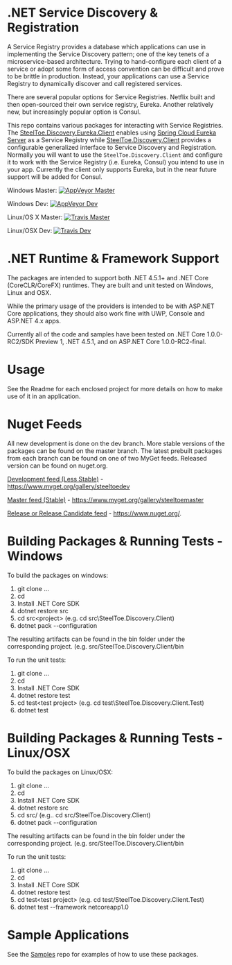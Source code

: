 # .NET Service Discovery & Registration
A Service Registry provides a database which applications can use in implementing the Service Discovery pattern; one of the key tenets of a microservice-based architecture. Trying to hand-configure each client of a service or adopt some form of access convention can be difficult and prove to be brittle in production. Instead, your applications can use a Service Registry to dynamically discover and call registered services.

There are several popular options for Service Registries. Netflix built and then open-sourced their own service registry, Eureka. Another relatively new, but increasingly popular option is Consul. 

This repo contains various packages for interacting with Service Registries.  The [SteelToe.Discovery.Eureka.Client](https://github.com/SteelToeOSS/Discovery/tree/master/src/SteelToe.Discovery.Eureka.Client) enables using [Spring Cloud Eureka Server](http://projects.spring.io/spring-cloud/docs/1.0.3/spring-cloud.html#spring-cloud-eureka-server) as a Service Registry while [SteelToe.Discovery.Client](https://github.com/SteelToeOSS/Discovery/tree/master/src/SteelToe.Discovery.Client) provides a configurable generalized interface to Service Discovery and Registration.  Normally you will want to use the `SteelToe.Discovery.Client` and configure it to work with the Service Registry (i.e. Eureka, Consul) you intend to use in your app. Currently the client only supports Eureka, but in the near future support will be added for Consul.

Windows Master:  [![AppVeyor Master](https://ci.appveyor.com/api/projects/status/j6i5gxxwt21gys01/branch/master?svg=true)](https://ci.appveyor.com/project/steeltoe/discovery/branch/master)

Windows Dev:  [![AppVeyor Dev](https://ci.appveyor.com/api/projects/status/j6i5gxxwt21gys01/branch/dev?svg=true)](https://ci.appveyor.com/project/steeltoe/discovery/branch/dev)

Linux/OS X Master: [![Travis Master](https://travis-ci.org/SteelToeOSS/Discovery.svg?branch=master)](https://travis-ci.org/SteelToeOSS/Discovery)

Linux/OSX Dev: [![Travis Dev](https://travis-ci.org/SteelToeOSS/Discovery.svg?branch=dev)](https://travis-ci.org/SteelToeOSS/Discovery)

# .NET Runtime & Framework Support
The packages are intended to support both .NET 4.5.1+ and .NET Core (CoreCLR/CoreFX) runtimes.  They are built and unit tested on Windows, Linux and OSX.

While the primary usage of the providers is intended to be with ASP.NET Core applications, they should also work fine with UWP, Console and ASP.NET 4.x apps.
 
Currently all of the code and samples have been tested on .NET Core 1.0.0-RC2/SDK Preview 1, .NET 4.5.1, and on ASP.NET Core 1.0.0-RC2-final.

# Usage
See the Readme for each enclosed project for more details on how to make use of it in an application.

# Nuget Feeds
All new development is done on the dev branch. More stable versions of the packages can be found on the master branch. The latest prebuilt packages from each branch can be found on one of two MyGet feeds. Released version can be found on nuget.org.

[Development feed (Less Stable)](https://www.myget.org/gallery/steeltoedev) - https://www.myget.org/gallery/steeltoedev

[Master feed (Stable)](https://www.myget.org/gallery/steeltoemaster) - https://www.myget.org/gallery/steeltoemaster

[Release or Release Candidate feed](https://www.nuget.org/) - https://www.nuget.org/. 

# Building Packages & Running Tests - Windows
To build the packages on windows:

1. git clone ...
2. cd <clone directory>
3. Install .NET Core SDK
4. dotnet restore src
5. cd src\<project> (e.g. cd src\SteelToe.Discovery.Client)
6. dotnet pack --configuration <Release or Debug>  

The resulting artifacts can be found in the bin folder under the corresponding project. (e.g. src/SteelToe.Discovery.Client/bin

To run the unit tests:

1. git clone ...
2. cd <clone directory>
3. Install .NET Core SDK 
4. dotnet restore test
5. cd test\<test project> (e.g. cd test\SteelToe.Discovery.Client.Test)
6. dotnet test

# Building Packages & Running Tests - Linux/OSX
To build the packages on Linux/OSX:

1. git clone ...
2. cd <clone directory>
3. Install .NET Core SDK
4. dotnet restore src
5. cd src/<project> (e.g.. cd src/SteelToe.Discovery.Client)
6. dotnet pack --configuration <Release or Debug> 

The resulting artifacts can be found in the bin folder under the corresponding project. (e.g. src/SteelToe.Discovery.Client/bin

To run the unit tests:

1. git clone ...
2. cd <clone directory>
3. Install .NET Core SDK 
4. dotnet restore test
5. cd test\<test project> (e.g. cd test/SteelToe.Discovery.Client.Test)
6. dotnet test --framework netcoreapp1.0

# Sample Applications
See the [Samples](https://github.com/SteelToeOSS/Samples) repo for examples of how to use these packages.

